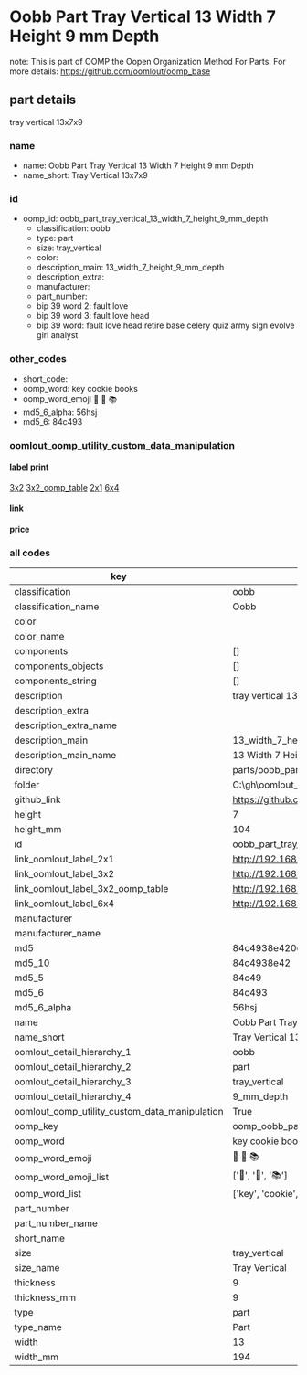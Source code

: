# Oobb Part Tray Vertical 13 Width 7 Height 9 mm Depth  

note: This is part of OOMP the Oopen Organization Method For Parts. For more details: https://github.com/oomlout/oomp_base

##  part details
  



tray vertical 13x7x9



### name
* name: Oobb Part Tray Vertical 13 Width 7 Height 9 mm Depth
* name_short: Tray Vertical 13x7x9 
### id
* oomp_id: oobb_part_tray_vertical_13_width_7_height_9_mm_depth
  * classification: oobb
  * type: part
  * size: tray_vertical
  * color: 
  * description_main: 13_width_7_height_9_mm_depth
  * description_extra: 
  * manufacturer: 
  * part_number: 
  * bip 39 word 2: fault love
  * bip 39 word 3: fault love head
  * bip 39 word: fault love head retire base celery quiz army sign evolve girl analyst

### other_codes
* short_code: 
* oomp_word: key cookie books
* oomp_word_emoji :key: :cookie: :books:
* md5_6_alpha: 56hsj
* md5_6: 84c493






### oomlout_oomp_utility_custom_data_manipulation
#### label print
[3x2](http://192.168.1.245:1112/?label=oomp%2056hsj)
[3x2_oomp_table](http://192.168.1.108:1112/?label=oomp%2056hsj)
[2x1](http://192.168.1.242:1112/?label=oomp%2056hsj)
[6x4](http://192.168.1.55:1112/?label=oomp%2056hsj)    

#### link

                              

#### price







### all codes 
| key | value |  
| --- | --- |  
| classification | oobb |  
| classification_name | Oobb |  
| color |  |  
| color_name |  |  
| components | [] |  
| components_objects | [] |  
| components_string | [] |  
| description | tray vertical 13x7x9 |  
| description_extra |  |  
| description_extra_name |  |  
| description_main | 13_width_7_height_9_mm_depth |  
| description_main_name | 13 Width 7 Height 9 mm Depth |  
| directory | parts/oobb_part_tray_vertical_13_width_7_height_9_mm_depth |  
| folder | C:\gh\oomlout_oobb_version_4_generated_parts\parts\oobb_part_tray_vertical_13_width_7_height_9_mm_depth |  
| github_link | https://github.com/oomlout/oomlout_oomp_part_src/tree/main/parts/oobb_part_tray_vertical_13_width_7_height_9_mm_depth |  
| height | 7 |  
| height_mm | 104 |  
| id | oobb_part_tray_vertical_13_width_7_height_9_mm_depth |  
| link_oomlout_label_2x1 | http://192.168.1.242:1112/?label=oomp%2056hsj |  
| link_oomlout_label_3x2 | http://192.168.1.245:1112/?label=oomp%2056hsj |  
| link_oomlout_label_3x2_oomp_table | http://192.168.1.108:1112/?label=oomp%2056hsj |  
| link_oomlout_label_6x4 | http://192.168.1.55:1112/?label=oomp%2056hsj |  
| manufacturer |  |  
| manufacturer_name |  |  
| md5 | 84c4938e420c15fc94097b7ed4211a9f |  
| md5_10 | 84c4938e42 |  
| md5_5 | 84c49 |  
| md5_6 | 84c493 |  
| md5_6_alpha | 56hsj |  
| name | Oobb Part Tray Vertical 13 Width 7 Height 9 mm Depth |  
| name_short | Tray Vertical 13x7x9  |  
| oomlout_detail_hierarchy_1 | oobb |  
| oomlout_detail_hierarchy_2 | part |  
| oomlout_detail_hierarchy_3 | tray_vertical |  
| oomlout_detail_hierarchy_4 | 9_mm_depth |  
| oomlout_oomp_utility_custom_data_manipulation | True |  
| oomp_key | oomp_oobb_part_tray_vertical_13_width_7_height_9_mm_depth |  
| oomp_word | key cookie books |  
| oomp_word_emoji | :key: :cookie: :books: |  
| oomp_word_emoji_list | [':key:', ':cookie:', ':books:'] |  
| oomp_word_list | ['key', 'cookie', 'books'] |  
| part_number |  |  
| part_number_name |  |  
| short_name |  |  
| size | tray_vertical |  
| size_name | Tray Vertical |  
| thickness | 9 |  
| thickness_mm | 9 |  
| type | part |  
| type_name | Part |  
| width | 13 |  
| width_mm | 194 |  
